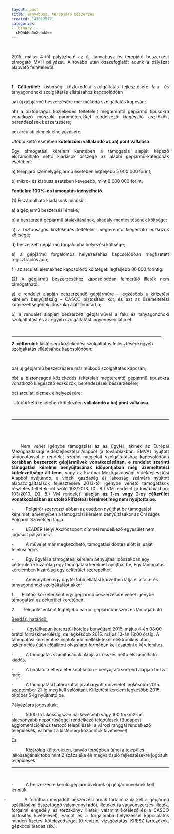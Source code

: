 ```yaml
---
layout: post
title: Tanyabusz, terepjáró beszerzés
created: 1430125771
categories:
- !binary |-
  cMOhbHnDoXphdA==
---
```

<p>&nbsp;</p><p class="MsoNormal" style="text-align: justify; mso-layout-grid-align: none; text-autospace: none;">2015. május 4-től pályázható az új, tanyabusz és terepjáró beszerzést támogató MVH pályázat. A tovább után összefoglalót adunk a pályázat alapvető feltételeiről:<!--break--></p><p class="MsoNormal" style="text-align: justify; mso-layout-grid-align: none; text-autospace: none;">&nbsp;</p><p class="MsoNormal" style="text-align: justify; mso-layout-grid-align: none; text-autospace: none;"><strong style="mso-bidi-font-weight: normal;"><span style="mso-ansi-language: EN-GB; mso-fareast-language: EN-US;">1. Célterület:</span></strong><span style="mso-ansi-language: EN-GB; mso-fareast-language: EN-US;"> kistérségi közlekedési szolgáltatás fejlesztésére falu- és tanyagondnoki szolgáltatás ellátásához kapcsolódóan</span></p><p class="MsoNormal" style="text-align: justify; mso-layout-grid-align: none; text-autospace: none;"><span style="mso-ansi-language: EN-GB; mso-fareast-language: EN-US;">aa) új gépjármű beszerzésére már működő szolgáltatás kapcsán;</span></p><p class="MsoNormal" style="text-align: justify; mso-layout-grid-align: none; text-autospace: none;"><span style="mso-ansi-language: EN-GB; mso-fareast-language: EN-US;">ab) a biztonságos közlekedés feltételeit megteremtő gépjármű típusokra vonatkozó műszaki paraméterekkel rendelkező kiegészítő eszközök, berendezések beszerzésére;</span></p><p class="MsoNormal" style="text-align: justify;"><span style="mso-ansi-language: EN-GB; mso-fareast-language: EN-US;">ac) arculati elemek elhelyezésére;</span></p><p class="MsoNormal" style="text-align: justify;"><span style="mso-ansi-language: EN-GB; mso-fareast-language: EN-US;">Utóbbi kettő esetében <strong>kötelezően vállalandó az aa) pont vállalása.</strong></span></p><p class="MsoNormal" style="text-align: justify; mso-layout-grid-align: none; text-autospace: none;"><span style="mso-ansi-language: EN-GB; mso-fareast-language: EN-US;">Egy támogatási kérelem keretében a támogatás alapját képező elszámolható nettó kiadások összege az alábbi gépjármű-kategóriák esetében:</span></p><p class="MsoNormal" style="text-align: justify; mso-layout-grid-align: none; text-autospace: none;"><span style="mso-ansi-language: EN-GB; mso-fareast-language: EN-US;">a) terepjáró személygépjármű esetében legfeljebb 5 000 000 forint;</span></p><p class="MsoNormal" style="text-align: justify;"><span style="mso-ansi-language: EN-GB; mso-fareast-language: EN-US;">b) mikro- és kisbusz esetében kevesebb, mint 8 000 000 forint.</span></p><p class="MsoNormal" style="text-align: justify;"><strong>Fentiekre 100%-os támogatás igényelhető.</strong></p><p class="MsoNormal" style="text-align: justify; mso-layout-grid-align: none; text-autospace: none;"><span style="mso-ansi-language: EN-GB; mso-fareast-language: EN-US;">(1) Elszámolható kiadásnak minősül:</span></p><p class="MsoNormal" style="text-align: justify; mso-layout-grid-align: none; text-autospace: none;"><span style="mso-ansi-language: EN-GB; mso-fareast-language: EN-US;">a) a gépjármű beszerzési értéke;</span></p><p class="MsoNormal" style="text-align: justify; mso-layout-grid-align: none; text-autospace: none;"><span style="mso-ansi-language: EN-GB; mso-fareast-language: EN-US;">b) a beszerzett gépjármű átalakításának, akadály-mentesítésének költsége;</span></p><p class="MsoNormal" style="text-align: justify; mso-layout-grid-align: none; text-autospace: none;"><span style="mso-ansi-language: EN-GB; mso-fareast-language: EN-US;">c) a biztonságos közlekedés feltételeit megteremtő kiegészítő eszközök költsége;</span></p><p class="MsoNormal" style="text-align: justify; mso-layout-grid-align: none; text-autospace: none;"><span style="mso-ansi-language: EN-GB; mso-fareast-language: EN-US;">d) beszerzett gépjármű forgalomba helyezési költsége;</span></p><p class="MsoNormal" style="text-align: justify; mso-layout-grid-align: none; text-autospace: none;"><span style="mso-ansi-language: EN-GB; mso-fareast-language: EN-US;">e) a gépjármű forgalomba helyezéséhez kapcsolódóan megfizetett regisztrációs adó;</span></p><p class="MsoNormal" style="text-align: justify; mso-layout-grid-align: none; text-autospace: none;"><span style="mso-ansi-language: EN-GB; mso-fareast-language: EN-US;">f ) az arculati elemekhez kapcsolódó költségek legfeljebb 80 000 forintig.</span></p><p class="MsoNormal" style="text-align: justify;"><span style="mso-ansi-language: EN-GB; mso-fareast-language: EN-US;">(2) A gépjármű beszerzéséhez kapcsolódóan felmerülő illeték nem támogatható.</span></p><p class="MsoNormal" style="text-align: justify; mso-layout-grid-align: none; text-autospace: none;"><span style="mso-ansi-language: EN-GB; mso-fareast-language: EN-US;">a) e rendelet alapján beszerzendő gépjárműre – legkésőbb a kifizetési kérelem benyújtásáig – CASCO biztosítást köt, és azt az üzemeltetési kötelezettségének időszaka alatt fenntartja;</span></p><p class="MsoNormal" style="text-align: justify; mso-layout-grid-align: none; text-autospace: none;"><span style="mso-ansi-language: EN-GB; mso-fareast-language: EN-US;">b) e rendelet alapján beszerzett gépjárművel a falu és tanyagondnoki szolgáltatást és az egyéb szolgáltatást ingyenesen látja el.</span></p><p class="MsoNormal" style="text-align: justify; mso-layout-grid-align: none; text-autospace: none;">&nbsp;</p><hr size="1" width="95%"><p><strong style="mso-bidi-font-weight: normal;"><span style="mso-ansi-language: EN-GB; mso-fareast-language: EN-US;">2. célterület:</span></strong><span style="mso-ansi-language: EN-GB; mso-fareast-language: EN-US;"> kistérségi közlekedési szolgáltatás fejlesztésére egyéb szolgáltatás ellátásához kapcsolódóan:</span></p><p>&nbsp;</p><p class="MsoNormal" style="text-align: justify; mso-layout-grid-align: none; text-autospace: none;"><span style="mso-ansi-language: EN-GB; mso-fareast-language: EN-US;">ba) új gépjármű beszerzésére már működő szolgáltatás kapcsán;</span></p><p class="MsoNormal" style="text-align: justify; mso-layout-grid-align: none; text-autospace: none;"><span style="mso-ansi-language: EN-GB; mso-fareast-language: EN-US;">bb) a biztonságos közlekedés feltételeit megteremtő gépjármű típusokra vonatkozó kiegészítő eszközök, berendezések beszerzésére;</span></p><p class="MsoNormal" style="text-align: justify;"><span style="mso-ansi-language: EN-GB; mso-fareast-language: EN-US;">bc) arculati elemek elhelyezésére;</span></p><p class="MsoListParagraphCxSpFirst" style="text-align: justify; text-indent: -18pt; padding-left: 30px;"><span style="mso-ansi-language: EN-GB; mso-fareast-language: EN-US;">Utóbbi kettő esetében kötelezően <strong>vállalandó a ba) pont vállalása.</strong></span></p><p class="MsoListParagraphCxSpFirst" style="text-align: justify; text-indent: -18pt; padding-left: 30px;">&nbsp;</p><hr><p>&nbsp;</p><p>&nbsp;</p><p class="MsoListParagraphCxSpFirst" style="text-align: justify; text-indent: -18pt;">&nbsp;&nbsp;&nbsp;&nbsp; Nem vehet igénybe támogatást az az ügyfél, akinek az Európai Mezőgazdasági Vidékfejlesztési Alapból (a továbbiakban: EMVA) nyújtott támogatással e rendelet szerint megjelölt szolgáltatáshoz kapcsolódóan<strong> korábban beszerzett gépjárművek vonatkozásában, e rendelet szerinti támogatási kérelme benyújtásának időpontjában még üzemeltetési kötelezettsége áll fenn</strong>, vagy az Európai Mezőgazdasági Vidékfejlesztési Alapból nyújtandó, a vidéki gazdaság és lakosság számára nyújtott alapszolgáltatások fejlesztésére 2013-tól igénybe vehető támogatások részletes feltételeiről szóló 103/2013. (XI. 8.) VM rendelet [a továbbiakban: 103/2013. (XI. 8.) VM rendelet] alapján <strong>az 1-es vagy 2-es célterület vonatkozásában az utolsó kifizetési kérelmét még nem nyújtotta be.</strong></p><p>-&nbsp;&nbsp;&nbsp;&nbsp;&nbsp;&nbsp;&nbsp;&nbsp;&nbsp; Polgárőr szervezet abban az esetben nyújthat be támogatási kérelmet, amennyiben a támogatási kérelem benyújtásakor az Országos Polgárőr Szövetség tagja.</p><p>-&nbsp;&nbsp;&nbsp;&nbsp;&nbsp;&nbsp;&nbsp;&nbsp;&nbsp; LEADER Helyi Akciócsoport címmel rendelkező egyesület nem jogosult pályázásra.</p><p>-&nbsp;&nbsp;&nbsp;&nbsp;&nbsp;&nbsp;&nbsp;&nbsp;&nbsp; A művelet már megkezdhető, támogatási döntés előtt is, saját felelősségre.</p><p>-&nbsp;&nbsp;&nbsp;&nbsp;&nbsp;&nbsp;&nbsp;&nbsp;&nbsp; Egy ügyfél a támogatási kérelem benyújtási időszakban egy célterületre kizárólag egy támogatási kérelmet nyújthat be, Egy támogatási kérelemben kizárólag egy célterület szerepelhet.</p><p>-&nbsp;&nbsp;&nbsp;&nbsp;&nbsp;&nbsp;&nbsp;&nbsp;&nbsp; Amennyiben egy ügyfél több ellátási körzetben látja el a falu- és tanyagondnoki szolgáltatást akkor</p><p>1.&nbsp;&nbsp;&nbsp;&nbsp;&nbsp; Ellátási körzetenként egy gépjármű beszerzésére vehet igénybe támogatást az célterület keretében.</p><p>2.&nbsp;&nbsp;&nbsp;&nbsp;&nbsp; Településenként legfeljebb három gépjárműbeszerzés támogatható.</p><p><span style="text-decoration: underline;">Beadás, határidő:</span></p><p>-&nbsp;&nbsp;&nbsp;&nbsp;&nbsp;&nbsp;&nbsp;&nbsp;&nbsp; &nbsp;ügyfélkapun keresztül köteles benyújtani 2015. május 4-én 08:00 órától forráskimerülésig, de legkésőbb 2015. május 13-án 18:00 óráig. A támogatási kérelemhez csatolandó mellékleteket elektronikus úton, szkennelés útján előállított olvasható formában kell csatolni a kérelemhez.</p><p>-&nbsp;&nbsp;&nbsp;&nbsp;&nbsp;&nbsp;&nbsp;&nbsp;&nbsp; A támogatás számításának alapja az összes nettó elszámolható kiadás.</p><p>-&nbsp;&nbsp;&nbsp;&nbsp;&nbsp;&nbsp;&nbsp;&nbsp;&nbsp; A bírálatot célterületenként külön – benyújtási sorrend alapján hozza meg.</p><p>-&nbsp;&nbsp;&nbsp;&nbsp;&nbsp;&nbsp;&nbsp;&nbsp;&nbsp; A támogatási határozattal jóváhagyott műveletet legkésőbb 2015. szeptember 21-ig meg kell valósítani. Kifizetési kérelem legkésőbb 2015. október 5-ig nyújtható be.</p><p><span style="text-decoration: underline;">Pályázásra jogosultak:</span></p><p>-&nbsp;&nbsp;&nbsp;&nbsp;&nbsp;&nbsp;&nbsp;&nbsp;&nbsp; 5000 fő lakosságszámnál kevesebb vagy 100 fő/km2-nél alacsonyabb népsűrűséggel rendelkező települések (Budapest agglomerációjához tartozó települések, a városi ranggal rendelkező települések, valamint a kistérségi központok kivételével)</p><p>És</p><p>-&nbsp;&nbsp;&nbsp;&nbsp;&nbsp;&nbsp;&nbsp;&nbsp;&nbsp; Kizárólag külterületen, tanyás térségben (ahol a település lakosságának több mint 2 százaléka él) megvalósuló fejlesztésekre jogosult települések</p><hr><p>&nbsp;</p><p>-&nbsp;&nbsp;&nbsp;&nbsp;&nbsp;&nbsp;&nbsp;&nbsp;&nbsp; A beszerzésre kerülő gépjárműveknek új gépjárműveknek kell lenniük.</p><p class="MsoListParagraph" style="text-align: justify; text-indent: -18.0pt; mso-list: l1 level1 lfo2; mso-layout-grid-align: none; text-autospace: none;">-&nbsp;&nbsp;&nbsp;&nbsp;&nbsp;&nbsp;&nbsp;&nbsp;&nbsp; A forintban megadott beszerzési árnak tartalmaznia kell a gépjármű szállításával összefüggő valamennyi adót, illetéket (a vagyonszerzési illeték, forgalmi engedély és törzskönyv illeték, valamint kötelező és a CASCO biztosítás kivételével), vámot és a forgalomba helyezéssel kapcsolatos minden fizetési kötelezettséget (0 revizió, vizsgáztatás, KRESZ tartozékok, gépkocsi átadás stb.).</p>
